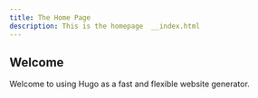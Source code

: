 ```yaml
---
title: The Home Page
description: This is the homepage  __index.html
---
```


## Welcome

Welcome to using Hugo as a fast and flexible website generator.
